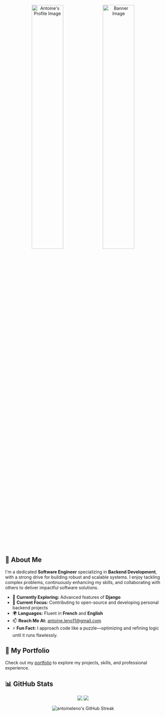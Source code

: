 <p align="center">
  <img src="https://avatars.githubusercontent.com/u/9984201?v=4" alt="Antoine's Profile Image" width="45%" />
  <img src="https://res.cloudinary.com/dha9n3uwa/image/upload/fl_preserve_transparency/v1746473712/Final_version_goszxq.jpg?_s=public-apps" alt="Banner Image" width="45%" />
</p>

## 🚀 About Me

I'm a dedicated **Software Engineer** specializing in **Backend Development**, with a strong drive for building robust and scalable systems. I enjoy tackling complex problems, continuously enhancing my skills, and collaborating with others to deliver impactful software solutions.

- 🌱 **Currently Exploring:** Advanced features of **Django**
- 🔭 **Current Focus:** Contributing to open-source and developing personal backend projects
- 🌍 **Languages:** Fluent in **French** and **English**
- 📫 **Reach Me At:** [antoine.leno11@gmail.com](mailto:antoine.leno11@gmail.com)
- ⚡ **Fun Fact:** I approach code like a puzzle—optimizing and refining logic until it runs flawlessly.

## 📁 My Portfolio

Check out my [portfolio](https://lenoantoine.vercel.app/) to explore my projects, skills, and professional experience.

## 📊 GitHub Stats

<p align="center">
  <img src="https://github-profile-summary-cards.vercel.app/api/cards/stats?username=antoineleno&theme=github_dark" />
  <img src="https://github-profile-summary-cards.vercel.app/api/cards/repos-per-language?username=antoineleno&theme=github_dark" />
</p>

<div align="center">
  <img src="https://github-readme-streak-stats.herokuapp.com/?user=antoineleno&theme=radical" alt="antoineleno's GitHub Streak" />
</div>
